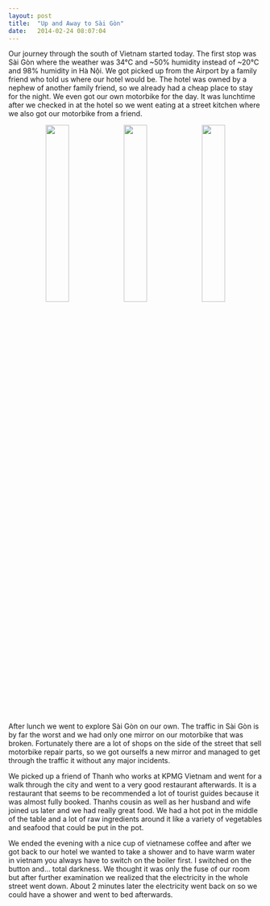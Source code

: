```yaml
---
layout: post
title:  "Up and Away to Sài Gòn"
date:	2014-02-24 08:07:04
---
```


Our journey through the south of Vietnam started today. The first stop was Sài Gòn where the weather was 34°C and ~50% humidity instead of ~20°C and 98% humidity in Hà Nội. We got picked up from the Airport by a family friend who told us where our hotel would be. The hotel was owned by a nephew of another family friend, so we already had a cheap place to stay for the night. We even got our own motorbike for the day. It was lunchtime after we checked in at the hotel so we went eating at a street kitchen where we also got our motorbike from a friend.

<div class="image-row" align="center">
	<div class="image-set">
       <a class="example-image-link" href="https://dl.dropboxusercontent.com/s/aeiuo0b0nmnftju/2014-02-24%2008.26.25_thumb.jpg" data-lightbox="example-set" title="Our plane to Saigon"><img class="example-image" src="https://dl.dropboxusercontent.com/s/aeiuo0b0nmnftju/2014-02-24%2008.26.25_thumb.jpg" width="30%" height="30%"/></a>
       <a class="example-image-link" href="https://dl.dropboxusercontent.com/s/eanvpk9m3421ucu/2014-02-24%2011.49.27_thumb.jpg" data-lightbox="example-set" title="Non-Rush Hour Traffic"><img class="example-image" src="https://dl.dropboxusercontent.com/s/eanvpk9m3421ucu/2014-02-24%2011.49.27_thumb.jpg" width="30%" height="30%"/></a>
       <a class="example-image-link" href="https://dl.dropboxusercontent.com/s/xipxchl2x9mam28/2014-02-24%2023.23.55_thumb.jpg" data-lightbox="example-set" title="Saigon Motorbike"><img class="example-image" src="https://dl.dropboxusercontent.com/s/xipxchl2x9mam28/2014-02-24%2023.23.55_thumb.jpg" width="30%" height="30%"/></a>
	</div>
</div>

After lunch we went to explore Sài Gòn on our own. The traffic in Sài Gòn is by far the worst and we had only one mirror on our motorbike that was broken. Fortunately there are a lot of shops on the side of the street that sell motorbike repair parts, so we got ourselfs a new mirror and managed to get through the traffic it without any major incidents.

We picked up a friend of Thanh who works at KPMG Vietnam and went for a walk through the city and went to a very good restaurant afterwards. It is a restaurant that seems to be recommended a lot of tourist guides because it was almost fully booked. Thanhs cousin as well as her husband and wife joined us later and we had really great food. We had a hot pot in the middle of the table and a lot of raw ingredients around it like a variety of vegetables and seafood that could be put in the pot.

We ended the evening with a nice cup of vietnamese coffee and after we got back to our hotel we wanted to take a shower and to have warm water in vietnam you always have to switch on the boiler first. I switched on the button and... total darkness. We thought it was only the fuse of our room but after further examination we realized that the electricity in the whole street went down. About 2 minutes later the electricity went back on so we could have a shower and went to bed afterwards.